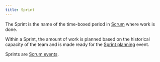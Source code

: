 ```yaml
---
title: Sprint
---
```

The Sprint is the name of the time-boxed period in [Scrum](agile-project-management/scrum/scrum.md) where work is done.

Within a Sprint, the amount of work is planned based on the historical capacity of the team and is made ready for the [Sprint planning](agile-project-management/scrum/sprint-planning.md) event. 

Sprints are [Scrum events](agile-project-management/scrum/scrum-events.md#Timeboxes).